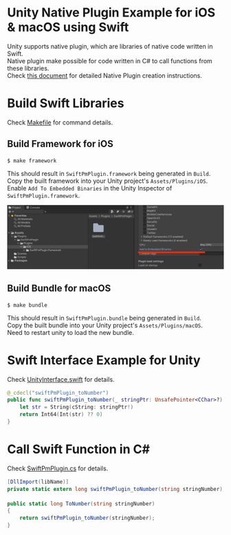 # Unity Native Plugin Example for iOS & macOS using Swift

Unity supports native plugin, which are libraries of native code written in Swift.  
Native plugin make possible for code written in C# to call functions from these libraries.  
Check [this document](docs/Making.md) for detailed Native Plugin creation instructions.  

# Build Swift Libraries

Check [Makefile](Makefile) for command details.

## Build Framework for iOS

```
$ make framework
```

This should result in `SwiftPmPlugin.framework` being generated in `Build`.  
Copy the built framework into your Unity project's `Assets/Plugins/iOS`.  
Enable `Add To Embedded Binaries` in the Unity Inspector of `SwiftPmPlugin.framework`.

![unity_inspector_embed](docs/images/unity_inspector_embed.png)

## Build Bundle for macOS

```
$ make bundle
```

This should result in `SwiftPmPlugin.bundle` being generated in `Build`.  
Copy the built bundle into your Unity project's `Assets/Plugins/macOS`.  
Need to restart unity to load the new bundle.  

# Swift Interface Example for Unity

Check [UnityInterface.swift](Sources/SwiftPmPlugin/UnityInterface/UnityInterface.swift) for details.

```swift
@_cdecl("swiftPmPlugin_toNumber")
public func swiftPmPlugin_toNumber(_ stringPtr: UnsafePointer<CChar>?) -> Int64 {
    let str = String(cString: stringPtr!)
    return Int64(Int(str) ?? 0)
}
```

# Call Swift Function in C#

Check [SwiftPmPlugin.cs](Examples/UnityExample/Assets/Plugins/SwiftPmPlugin/Scripts/SwiftPmPlugin.cs) for details.

```c#
[DllImport(libName)]
private static extern long swiftPmPlugin_toNumber(string stringNumber);

public static long ToNumber(string stringNumber)
{
    return swiftPmPlugin_toNumber(stringNumber);
}
```
